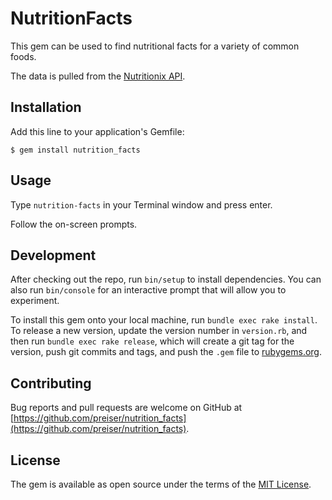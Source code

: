 # NutritionFacts
This gem can be used to find nutritional facts for a variety of common foods.

The data is pulled from the [Nutritionix API](https://developer.nutritionix.com/).

## Installation
Add this line to your application's Gemfile:

```
$ gem install nutrition_facts
```

## Usage
Type `nutrition-facts` in your Terminal window and press enter.

Follow the on-screen prompts.

## Development
After checking out the repo, run `bin/setup` to install dependencies. You can also run `bin/console` for an interactive prompt that will allow you to experiment.

To install this gem onto your local machine, run `bundle exec rake install`. To release a new version, update the version number in `version.rb`, and then run `bundle exec rake release`, which will create a git tag for the version, push git commits and tags, and push the `.gem` file to [rubygems.org](https://rubygems.org).

## Contributing
Bug reports and pull requests are welcome on GitHub at [https://github.com/preiser/nutrition_facts](https://github.com/preiser/nutrition_facts).

## License
The gem is available as open source under the terms of the [MIT License](http://opensource.org/licenses/MIT).
